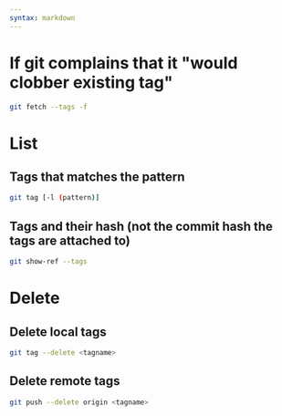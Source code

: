 ```yaml
---
syntax: markdown
---
```


# If git complains that it "would clobber existing tag"
```sh
git fetch --tags -f
```

# List
## Tags that matches the pattern
```sh
git tag [-l (pattern)]
```
## Tags and their hash (not the commit hash the tags are attached to)
```sh
git show-ref --tags
```

# Delete
## Delete local tags
```sh
git tag --delete <tagname>
```
## Delete remote tags
```sh
git push --delete origin <tagname>
```
